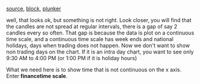 [source](https://github.com/rrag/react-stockcharts/blob/master/docs/lib/charts/CandleStickChart.jsx), [block](http://bl.ocks.org/rrag/b13b739458e65ff93f4a), [plunker](http://plnkr.co/edit/gist:b13b739458e65ff93f4a?p=preview)

well, that looks ok, but something is not right. Look closer, you will find that the candles are not spread at regular intervals, there is a gap of say 2 candles every so often. That gap is because the data is plot on a continuous time scale, and a continuous time scale has week ends and national holidays, days when trading does not happen. Now we don't want to show non trading days on the chart. If it is an intra day chart, you want to see only 9:30 AM to 4:00 PM (or 1:00 PM if it is holiday hours)

What we need here is to show time that is not continuous on the x axis. Enter **financetime scale**.
